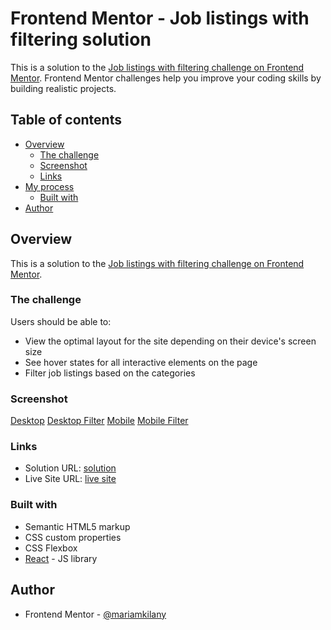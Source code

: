 # Frontend Mentor - Job listings with filtering solution

This is a solution to the [Job listings with filtering challenge on Frontend Mentor](https://www.frontendmentor.io/challenges/job-listings-with-filtering-ivstIPCt). Frontend Mentor challenges help you improve your coding skills by building realistic projects.

## Table of contents

- [Overview](#overview)
  - [The challenge](#the-challenge)
  - [Screenshot](#screenshot)
  - [Links](#links)
- [My process](#my-process)
  - [Built with](#built-with)
- [Author](#author)

## Overview

This is a solution to the [Job listings with filtering challenge on Frontend Mentor](https://www.frontendmentor.io/challenges/job-listings-with-filtering-ivstIPCt).

### The challenge

Users should be able to:

- View the optimal layout for the site depending on their device's screen size
- See hover states for all interactive elements on the page
- Filter job listings based on the categories

### Screenshot

[Desktop](./screenshots/desktop.png)
[Desktop Filter](./screenshots/desktop-filter.png)
[Mobile](./screenshots/phone.png)
[Mobile Filter](./screenshots/phone-filter.png)

### Links

- Solution URL: [solution](https://github.com/mariamkilany/job-listing)
- Live Site URL: [live site](https://job-listing-blue.vercel.app/)

### Built with

- Semantic HTML5 markup
- CSS custom properties
- CSS Flexbox
- [React](https://reactjs.org/) - JS library

## Author

- Frontend Mentor - [@mariamkilany](https://www.frontendmentor.io/profile/mariamkilany)
